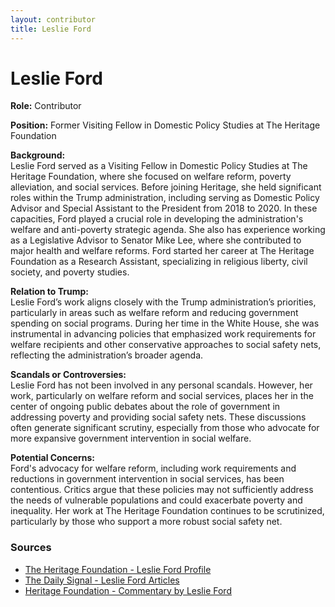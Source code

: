 ```yaml
---
layout: contributor
title: Leslie Ford
---
```


# Leslie Ford

**Role:** Contributor

**Position:** Former Visiting Fellow in Domestic Policy Studies at The Heritage Foundation

**Background:**  
Leslie Ford served as a Visiting Fellow in Domestic Policy Studies at The Heritage Foundation, where she focused on welfare reform, poverty alleviation, and social services. Before joining Heritage, she held significant roles within the Trump administration, including serving as Domestic Policy Advisor and Special Assistant to the President from 2018 to 2020. In these capacities, Ford played a crucial role in developing the administration's welfare and anti-poverty strategic agenda. She also has experience working as a Legislative Advisor to Senator Mike Lee, where she contributed to major health and welfare reforms. Ford started her career at The Heritage Foundation as a Research Assistant, specializing in religious liberty, civil society, and poverty studies.

**Relation to Trump:**  
Leslie Ford’s work aligns closely with the Trump administration’s priorities, particularly in areas such as welfare reform and reducing government spending on social programs. During her time in the White House, she was instrumental in advancing policies that emphasized work requirements for welfare recipients and other conservative approaches to social safety nets, reflecting the administration’s broader agenda.

**Scandals or Controversies:**  
Leslie Ford has not been involved in any personal scandals. However, her work, particularly on welfare reform and social services, places her in the center of ongoing public debates about the role of government in addressing poverty and providing social safety nets. These discussions often generate significant scrutiny, especially from those who advocate for more expansive government intervention in social welfare.

**Potential Concerns:**  
Ford's advocacy for welfare reform, including work requirements and reductions in government intervention in social services, has been contentious. Critics argue that these policies may not sufficiently address the needs of vulnerable populations and could exacerbate poverty and inequality. Her work at The Heritage Foundation continues to be scrutinized, particularly by those who support a more robust social safety net.

### Sources
- [The Heritage Foundation - Leslie Ford Profile](https://www.heritage.org/staff/leslie-ford)
- [The Daily Signal - Leslie Ford Articles](https://www.dailysignal.com/author/lgrimard/)
- [Heritage Foundation - Commentary by Leslie Ford](https://www.heritage.org/welfare/commentary/why-work-requirements-are-less-about-welfare-savings-about-human-well-being)
